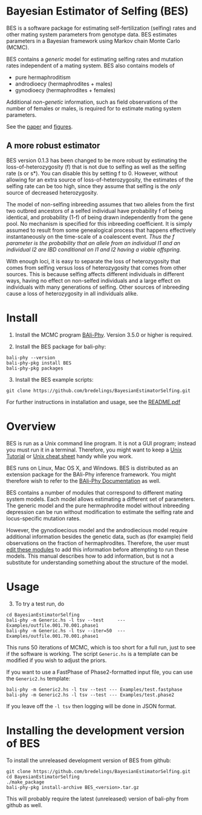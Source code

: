 # Bayesian Estimator of Selfing (BES)
BES is a software package for estimating self-fertilization (selfing)
rates and other mating system parameters from genotype data.  BES
estimates parameters in a Bayesian framework using Markov chain Monte
Carlo (MCMC).

BES contains a _generic_ model for estimating selfing rates and mutation
rates independent of a mating system. BES also contains models of
* pure hermaphroditism
* androdioecy (hermaphrodites + males)
* gynodioecy (hermaphrodites + females)

Additional *non-genetic* information, such as field observations of
the number of females or males, is required for to estimate mating
system parameters.

See the [paper](https://doi.org/10.1534/genetics.115.179093) and [figures](https://www.genetics.org/content/201/3/1171.figures-only).


## A more robust estimator

BES version 0.1.3 has been changed to be more robust by estimating the
loss-of-heterozygosity (f) that is not due to selfing as well as the
selfing rate (s or s*).  You can disable this by setting f to 0.
However, without allowing for an extra source of loss-of-heterozygosity,
the estimates of the selfing rate can be too high, since they assume
that selfing is the _only_ source of decreased heterozygosity.

The model of non-selfing inbreeding assumes that two alleles from the
first two outbred ancestors of a selfed individual have probability f of
being identical, and probability (1-f) of being drawn independently
from the gene pool.  No mechanism is specified for this inbreeding
coefficient.  It is simply assumed to result from some genealogical
process that happens effectively instantaneously on the time-scale of
a coalescent event.  _Thus the f parameter is the probability that an
allele from an individual I1 and an individual I2 are IBD conditional
on I1 and I2 having a viable offspring._

With enough loci, it is easy to separate the loss of heterozygosity
that comes from selfing versus loss of heterozygosity that comes from
other sources.  This is because selfing affects different individuals
in different ways, having no effect on non-selfed individuals and a
large effect on individuals with many generations of selfing. Other
sources of inbreeding cause a loss of heterozygosity in all
individuals alike.  


# Install

1. Install the MCMC program [BAli-Phy](https://github.com/bredelings/BAli-Phy).
Version 3.5.0 or higher is required.

2. Install the BES package for bali-phy:
```
bali-phy --version
bali-phy-pkg install BES
bali-phy-pkg packages
```

3. Install the BES example scripts:

```
git clone https://github.com/bredelings/BayesianEstimatorSelfing.git
```

For further instructions in installation and usage, see the [README.pdf](https://raw.githubusercontent.com/bredelings/BayesianEstimatorSelfing/master/doc/README.pdf)

# Overview

BES is run as a Unix command line program.  It is not a GUI program; instead you must run it in a terminal.
Therefore, you might want to keep a [Unix Tutorial](http://www.ee.surrey.ac.uk/Teaching/Unix) or
[Unix cheat sheet](http://www.rain.org/~mkummel/unix.html) handy while you work.

BES runs on Linux, Mac OS X, and Windows.  BES is distributed as an extension package for the BAli-Phy inference framework.
You might therefore wish to refer to the [BAli-Phy Documentation](http://www.bali-phy.org/README.html) as well.

BES contains a number of modules that correspond to different mating system models.  Each model allows
estimating a different set of parameters.  The generic model and the pure hermaphrodite model without
inbreeding depression can be run without modification to estimate the selfing rate and locus-specific mutation rates.

However, the gynodioecious model and the androdiecious model require additional information besides the genetic data,
such as (for example) field observations on the fraction of hermaphrodites.  Therefore,
the user must [edit these modules](#specifying-additional-information) to add this information before attempting to run these models.  This manual
describes how to add information, but is not a substitute for understanding something about the structure of the
model.

# Usage

3. To try a test run, do

```
cd BayesianEstimatorSelfing
bali-phy -m Generic.hs -l tsv --test     --- Examples/outfile.001.70.001.phase1
bali-phy -m Generic.hs -l tsv --iter=50  --- Examples/outfile.001.70.001.phase1
```

This runs 50 iterations of MCMC, which is too short for a full run,
just to see if the software is working.  The script `Generic.hs` is a
template can be modified if you wish to adjust the priors.

If you want to use a FastPhase of Phase2-formatted input file, you can
use the `Generic2.hs` template:

```
bali-phy -m Generic2.hs -l tsv --test --- Examples/test.fastphase
bali-phy -m Generic2.hs -l tsv --test --- Examples/test.phase2
```

If you leave off the `-l tsv` then logging will be done in JSON format.



# Installing the development version of BES

To install the unreleased development version of BES from github:
```
git clone https://github.com/bredelings/BayesianEstimatorSelfing.git
cd BayesianEstimatorSelfing
./make_package
bali-phy-pkg install-archive BES_<version>.tar.gz
```
This will probably require the latest (unreleased) version of bali-phy from github as well.

